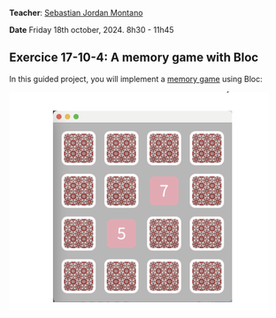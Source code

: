 **Teacher**: [Sebastian Jordan Montano](https://github.com/jordanmontt)

**Date** Friday 18th october,  2024. 8h30 - 11h45


## Exercice 17-10-4: A memory game with Bloc

In this guided project, you will implement a [memory game](https://books.pharo.org/booklet-ASimpleMemoryGameInBloc/2024-06-05-ASimpleBlocTutorial.pdf) using Bloc:


![Game](memory-game.png)

